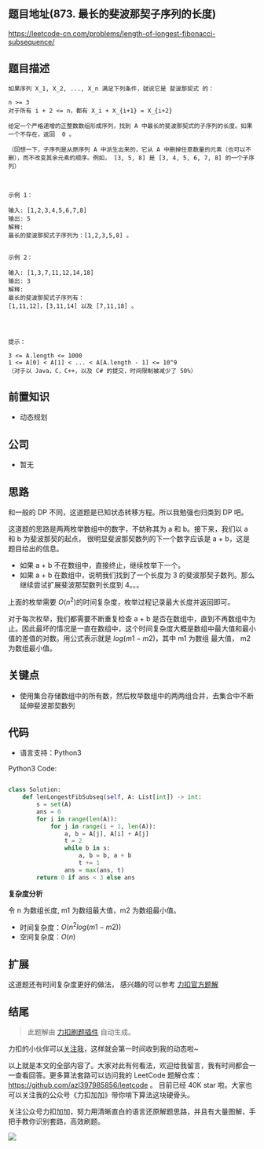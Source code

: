 ## 题目地址(873. 最长的斐波那契子序列的长度)

https://leetcode-cn.com/problems/length-of-longest-fibonacci-subsequence/

## 题目描述

```
如果序列 X_1, X_2, ..., X_n 满足下列条件，就说它是 斐波那契式 的：

n >= 3
对于所有 i + 2 <= n，都有 X_i + X_{i+1} = X_{i+2}

给定一个严格递增的正整数数组形成序列，找到 A 中最长的斐波那契式的子序列的长度。如果一个不存在，返回  0 。

（回想一下，子序列是从原序列 A 中派生出来的，它从 A 中删掉任意数量的元素（也可以不删），而不改变其余元素的顺序。例如， [3, 5, 8] 是 [3, 4, 5, 6, 7, 8] 的一个子序列）

 

示例 1：

输入: [1,2,3,4,5,6,7,8]
输出: 5
解释:
最长的斐波那契式子序列为：[1,2,3,5,8] 。


示例 2：

输入: [1,3,7,11,12,14,18]
输出: 3
解释:
最长的斐波那契式子序列有：
[1,11,12]，[3,11,14] 以及 [7,11,18] 。


 

提示：

3 <= A.length <= 1000
1 <= A[0] < A[1] < ... < A[A.length - 1] <= 10^9
（对于以 Java，C，C++，以及 C# 的提交，时间限制被减少了 50%）
```

## 前置知识

- 动态规划

## 公司

- 暂无

## 思路

和一般的 DP 不同，这道题是已知状态转移方程。所以我勉强也归类到 DP 吧。

这道题的思路是两两枚举数组中的数字，不妨称其为 a 和 b。接下来，我们以 a 和 b 为斐波那契的起点， 很明显斐波那契数列的下一个数字应该是 a + b，这是题目给出的信息。

- 如果 a + b 不在数组中，直接终止，继续枚举下一个。
- 如果 a + b 在数组中，说明我们找到了一个长度为 3 的斐波那契子数列。那么继续尝试扩展斐波那契数列长度到 4。。。

上面的枚举需要 $O(n^2)$的时间复杂度，枚举过程记录最大长度并返回即可。

对于每次枚举，我们都需要不断重复检查 a + b 是否在数组中，直到不再数组中为止。因此最坏的情况是一直在数组中，这个时间复杂度大概是数组中最大值和最小值的差值的对数。用公式表示就是 $log(m1 - m2)$，其中 m1 为数组 最大值， m2 为数组最小值。

## 关键点

- 使用集合存储数组中的所有数，然后枚举数组中的两两组合并，去集合中不断延伸斐波那契数列

## 代码

- 语言支持：Python3

Python3 Code:

```python

class Solution:
    def lenLongestFibSubseq(self, A: List[int]) -> int:
        s = set(A)
        ans = 0
        for i in range(len(A)):
            for j in range(i + 1, len(A)):
                a, b = A[j], A[i] + A[j]
                t = 2
                while b in s:
                    a, b = b, a + b
                    t += 1
                ans = max(ans, t)
        return 0 if ans < 3 else ans

```

**复杂度分析**

令 n 为数组长度, m1 为数组最大值，m2 为数组最小值。

- 时间复杂度：$O(n^2log(m1-m2))$
- 空间复杂度：$O(n)$

## 扩展

这道题还有时间复杂度更好的做法， 感兴趣的可以参考 [力扣官方题解](https://leetcode-cn.com/problems/length-of-longest-fibonacci-subsequence/solution/zui-chang-de-fei-bo-na-qi-zi-xu-lie-de-chang-du-by/)

## 结尾

> 此题解由 [力扣刷题插件](https://leetcode-pp.github.io/leetcode-cheat/?tab=solution-template) 自动生成。

力扣的小伙伴可以[关注我](https://leetcode-cn.com/u/fe-lucifer/)，这样就会第一时间收到我的动态啦~

以上就是本文的全部内容了。大家对此有何看法，欢迎给我留言，我有时间都会一一查看回答。更多算法套路可以访问我的 LeetCode 题解仓库：https://github.com/azl397985856/leetcode 。 目前已经 40K star 啦。大家也可以关注我的公众号《力扣加加》带你啃下算法这块硬骨头。

关注公众号力扣加加，努力用清晰直白的语言还原解题思路，并且有大量图解，手把手教你识别套路，高效刷题。

![](https://p.ipic.vip/1n3mq5.jpg)

